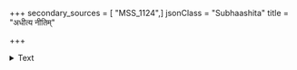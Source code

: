 +++
secondary_sources = [ "MSS_1124",]
jsonClass = "Subhaashita"
title = "अधीत्य नीतिम्"

+++

<details><summary>Text</summary>

अधीत्य नीतिं यस्माच्च नीतियुक्तो न दृश्यते।  
अनभिज्ञश्च साचिव्यं गमितः केन हेतुना॥
</details>
